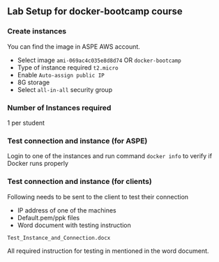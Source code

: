## Lab Setup for docker-bootcamp course

### Create instances
You can find the image in ASPE AWS account.
- Select image `ami-069ac4c035e8d8d74` OR `docker-bootcamp`
- Type of instance required `t2.micro`
- Enable `Auto-assign public IP`
- 8G storage
- Select `all-in-all` security group


### Number of Instances required
1 per student


### Test connection and instance (for ASPE)
Login to one of the instances and run command `docker info` to verify if Docker runs properly

### Test connection and instance (for clients)
Following needs to be sent to the client to test their connection

- IP address of one of the machines
- Default.pem/ppk files
- Word document with testing instruction
```
Test_Instance_and_Connection.docx
```

All required instruction for testing in mentioned in the word document.